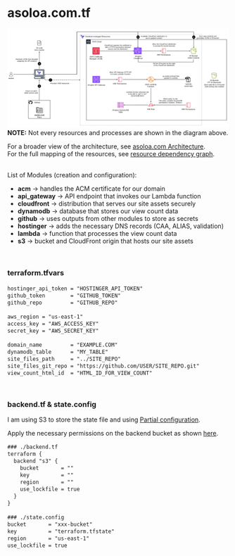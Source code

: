 # asoloa.com.tf

![asoloa.com.tf Architecture](assets/asoloa.com.tf_Architecture.png)
**NOTE:** Not every resources and processes are shown in the diagram above.

For a broader view of the architecture, see [asoloa.com Architecture](assets/asoloa.com_Architecture.png).
\
For the full mapping of the resources, see [resource dependency graph](assets/graph.png).

\
List of Modules (creation and configuration):
- **acm** → handles the ACM certificate for our domain
- **api_gateway** → API endpoint that invokes our Lambda function
- **cloudfront** → distribution that serves our site assets securely
- **dynamodb** → database that stores our view count data
- **github** → uses outputs from other modules to store as secrets
- **hostinger** → adds the necessary DNS records (CAA, ALIAS, validation)
- **lambda** → function that processes the view count data
- **s3** → bucket and CloudFront origin that hosts our site assets

&nbsp;
### terraform.tfvars
```hcl
hostinger_api_token = "HOSTINGER_API_TOKEN"
github_token        = "GITHUB_TOKEN"
github_repo         = "GITHUB_REPO"

aws_region = "us-east-1"
access_key = "AWS_ACCESS_KEY"
secret_key = "AWS_SECRET_KEY"

domain_name         = "EXAMPLE.COM"
dynamodb_table      = "MY_TABLE"
site_files_path     = "../SITE_REPO"
site_files_git_repo = "https://github.com/USER/SITE_REPO.git"
view_count_html_id  = "HTML_ID_FOR_VIEW_COUNT"
```

&nbsp;
### backend.tf & state.config
I am using S3 to store the state file and using [Partial configuration](https://developer.hashicorp.com/terraform/language/backend#partial-configuration).

Apply the necessary permissions on the backend bucket as shown [here](https://developer.hashicorp.com/terraform/language/backend/s3#permissions-required).
```hcl
### ./backend.tf 
terraform {
  backend "s3" {
    bucket       = ""
    key          = ""
    region       = ""
    use_lockfile = true
  }
}

### ./state.config
bucket       = "xxx-bucket"
key          = "terraform.tfstate"
region       = "us-east-1"
use_lockfile = true
```


